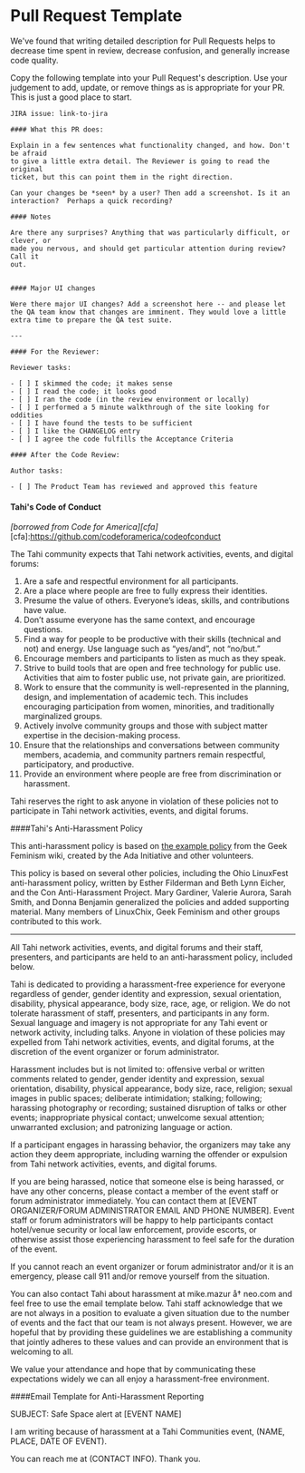 # Pull Request Template

We've found that writing detailed description for Pull Requests helps to
decrease time spent in review, decrease confusion, and generally increase code
quality.

Copy the following template into your Pull Request's description. Use your
judgement to add, update, or remove things as is appropriate for your PR. This
is just a good place to start.

```
JIRA issue: link-to-jira

#### What this PR does:

Explain in a few sentences what functionality changed, and how. Don't be afraid
to give a little extra detail. The Reviewer is going to read the original
ticket, but this can point them in the right direction.

Can your changes be *seen* by a user? Then add a screenshot. Is it an
interaction?  Perhaps a quick recording?

#### Notes

Are there any surprises? Anything that was particularly difficult, or clever, or
made you nervous, and should get particular attention during review? Call it
out.


#### Major UI changes

Were there major UI changes? Add a screenshot here -- and please let the QA team know that changes are imminent. They would love a little extra time to prepare the QA test suite.

---

#### For the Reviewer:

Reviewer tasks:

- [ ] I skimmed the code; it makes sense
- [ ] I read the code; it looks good
- [ ] I ran the code (in the review environment or locally)
- [ ] I performed a 5 minute walkthrough of the site looking for oddities
- [ ] I have found the tests to be sufficient
- [ ] I like the CHANGELOG entry
- [ ] I agree the code fulfills the Acceptance Criteria

#### After the Code Review:

Author tasks:

- [ ] The Product Team has reviewed and approved this feature
```


#### Tahi's Code of Conduct

*[borrowed from Code for America][cfa]*
[cfa]:https://github.com/codeforamerica/codeofconduct

The Tahi community expects that Tahi network activities, events, and digital forums:

1. Are a safe and respectful environment for all participants.
2. Are a place where people are free to fully express their identities.
3. Presume the value of others. Everyone’s ideas, skills, and contributions have
  value.
4. Don’t assume everyone has the same context, and encourage questions.
5. Find a way for people to be productive with their skills (technical and not)
  and energy. Use language such as “yes/and”, not “no/but.”
6. Encourage members and participants to listen as much as they speak.
7. Strive to build tools that are open and free technology for public use. Activities that aim to foster public use, not private gain, are prioritized.
9. Work to ensure that the community is well-represented in the planning,
  design, and implementation of academic tech. This includes encouraging
  participation  from women, minorities, and traditionally marginalized groups.
10. Actively involve community groups and those with subject matter expertise in
  the decision-making process.
11. Ensure that the relationships and conversations between community members,
  academia, and community partners remain respectful, participatory, and
  productive.
12. Provide an environment where people are free from discrimination or
  harassment.

Tahi reserves the right to ask anyone in violation of these policies not to participate in Tahi network activities, events, and digital forums.

####Tahi's Anti-Harassment Policy

This anti-harassment policy is based on <a
href="http://geekfeminism.wikia.com/wiki/Conference_anti-harassment/Policy">the
example policy</a> from the Geek Feminism wiki, created by the Ada Initiative
and other volunteers.

This policy is based on several other policies, including the Ohio LinuxFest
anti-harassment policy, written by Esther Filderman and Beth Lynn Eicher, and
the Con Anti-Harassment Project. Mary Gardiner, Valerie Aurora, Sarah Smith, and
Donna Benjamin generalized the policies and added supporting material. Many
members of LinuxChix, Geek Feminism and other groups contributed to this work.

---

All Tahi network activities, events, and digital forums and their staff,
presenters, and participants are held to an anti-harassment policy, included
below.

Tahi is dedicated to providing a harassment-free experience for everyone
regardless of gender, gender identity and expression, sexual orientation,
disability, physical appearance, body size, race, age, or religion. We do not
tolerate harassment of staff, presenters, and participants in any form. Sexual
language and imagery is not appropriate for any Tahi event or network activity,
including talks. Anyone in violation of these policies may expelled from Tahi
network activities, events, and digital forums, at the discretion of the event
organizer or forum administrator.

Harassment includes but is not limited to: offensive verbal or written comments
related to gender, gender identity and expression, sexual orientation,
disability, physical appearance, body size, race, religion; sexual images in
public spaces; deliberate intimidation; stalking; following; harassing
photography or recording; sustained disruption of talks or other events;
inappropriate physical contact; unwelcome sexual attention; unwarranted
exclusion; and patronizing language or action.

If a participant engages in harassing behavior, the organizers may take any
action they deem appropriate, including warning the offender or expulsion from
Tahi network activities, events, and digital forums.

If you are being harassed, notice that someone else is being harassed, or have
any other concerns, please contact a member of the event staff or forum
administrator immediately. You can contact them at [EVENT ORGANIZER/FORUM
ADMINISTRATOR EMAIL AND PHONE NUMBER]. Event staff or forum administrators will
be happy to help participants contact hotel/venue security or local law
enforcement, provide escorts, or otherwise assist those experiencing harassment
to feel safe for the duration of the event.

If you cannot reach an event organizer or forum administrator and/or it is an
emergency, please call 911 and/or remove yourself from the situation.

You can also contact Tahi about harassment at mike.mazur å† neo.com and feel
free to use the email template below. Tahi staff acknowledge that we are not
always in a position to evaluate a given situation due to the number of events
and the fact that our team is not always present. However, we are hopeful that
by providing these guidelines we are establishing a community that jointly
adheres to these values and can provide an environment that is welcoming to all.

We value your attendance and hope that by communicating these expectations
widely we can all enjoy a harassment-free environment.

####Email Template for Anti-Harassment Reporting

SUBJECT: Safe Space alert at [EVENT NAME]

I am writing because of harassment at a Tahi Communities event, (NAME, PLACE,
DATE OF EVENT).

You can reach me at (CONTACT INFO). Thank you.

